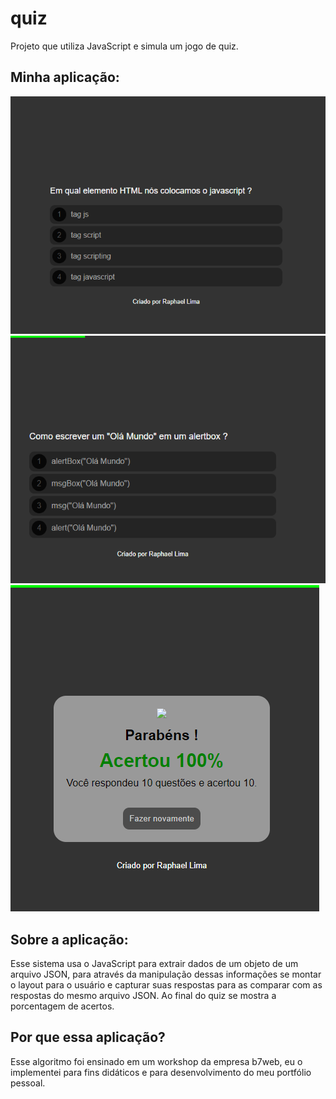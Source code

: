 # quiz
Projeto que utiliza JavaScript e simula um jogo de quiz.

## Minha aplicação:

<img src="./assets/screenshots/cap1.PNG" >
<img src="./assets/screenshots/cap2.PNG" >
<img src="./assets/screenshots/cap3.PNG">

## Sobre a aplicação:

Esse sistema usa o JavaScript para extrair dados de um objeto de um arquivo JSON, para através da 
manipulação dessas informações se montar o layout para o usuário e capturar suas respostas para as comparar com 
as respostas do mesmo arquivo JSON. Ao final do quiz se mostra a porcentagem de acertos.

## Por que essa aplicação?

Esse algoritmo foi ensinado em um workshop da empresa b7web, eu o implementei para fins didáticos e para desenvolvimento 
do meu portfólio pessoal.
